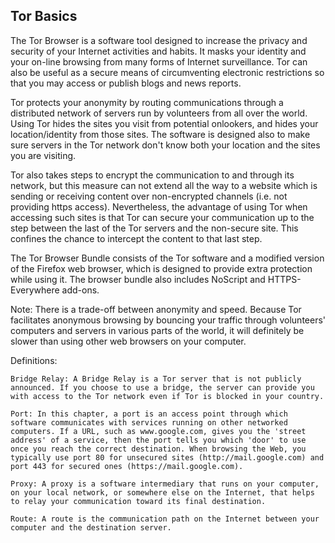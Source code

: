 ## Tor Basics
The Tor Browser is a software tool designed to increase the privacy and security of your Internet activities and habits. It masks your identity and your on-line browsing from many forms of Internet surveillance. Tor can also be useful as a secure means of circumventing electronic restrictions so that you may access or publish blogs and news reports.

Tor protects your anonymity by routing communications through a distributed network of servers run by volunteers from all over the world. Using Tor hides the sites you visit from potential onlookers, and hides your location/identity from those sites. The software is designed also to make sure servers in the Tor network don't know both your location and the sites you are visiting.

Tor also takes steps to encrypt the communication to and through its network, but this measure can not extend all the way to a website which is sending or receiving content over non-encrypted channels (i.e. not providing https access). Nevertheless, the advantage of using Tor when accessing such sites is that Tor can secure your communication up to the step between the last of the Tor servers and the non-secure site. This confines the chance to intercept the content to that last step.

The Tor Browser Bundle consists of the Tor software and a modified version of the Firefox web browser, which is designed to provide extra protection while using it. The browser bundle also includes NoScript and HTTPS-Everywhere add-ons.

Note: There is a trade-off between anonymity and speed. Because Tor facilitates anonymous browsing by bouncing your traffic through volunteers' computers and servers in various parts of the world, it will definitely be slower than using other web browsers on your computer.

Definitions:

    Bridge Relay: A Bridge Relay is a Tor server that is not publicly announced. If you choose to use a bridge, the server can provide you with access to the Tor network even if Tor is blocked in your country.

    Port: In this chapter, a port is an access point through which software communicates with services running on other networked computers. If a URL, such as www.google.com, gives you the 'street address' of a service, then the port tells you which 'door' to use once you reach the correct destination. When browsing the Web, you typically use port 80 for unsecured sites (http://mail.google.com) and port 443 for secured ones (https://mail.google.com).

    Proxy: A proxy is a software intermediary that runs on your computer, on your local network, or somewhere else on the Internet, that helps to relay your communication toward its final destination.

    Route: A route is the communication path on the Internet between your computer and the destination server.
